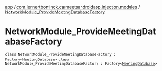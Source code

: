 [app](../../index.md) / [com.lennertbontinck.carmeetsandroidapp.injection.modules](../index.md) / [NetworkModule_ProvideMeetingDatabaseFactory](./index.md)

# NetworkModule_ProvideMeetingDatabaseFactory

`class NetworkModule_ProvideMeetingDatabaseFactory : Factory<`[`MeetingDatabase`](../../com.lennertbontinck.carmeetsandroidapp.roomdatabase/-meeting-database/index.md)`>`
`class NetworkModule_ProvideMeetingDatabaseFactory : Factory<`[`MeetingDatabase`](../../com.lennertbontinck.carmeetsandroidapp.roomdatabase/-meeting-database/index.md)`>`